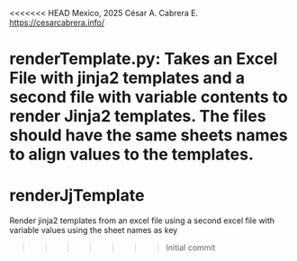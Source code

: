 <<<<<<< HEAD
Mexico, 2025
César A. Cabrera E.
https://cesarcabrera.info/

renderTemplate.py: Takes an Excel File with jinja2 templates and a second file with variable contents to render Jinja2 
templates. The files should have the same sheets names to align values to the templates. 
=======
# renderJjTemplate
Render jinja2 templates from an excel file using a second excel file with variable values using the sheet names as key
>>>>>>> Initial commit
